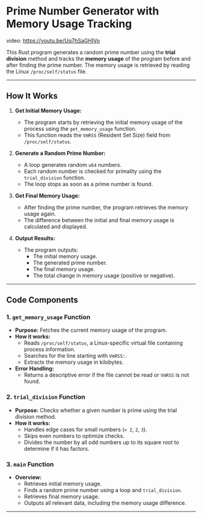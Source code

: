 # Prime Number Generator with Memory Usage Tracking

video: https://youtu.be/Uq7hSaGHIVo

This Rust program generates a random prime number using the **trial division** method and tracks the **memory usage** of the program before and after finding the prime number. The memory usage is retrieved by reading the Linux `/proc/self/status` file.

---

## How It Works

1. **Get Initial Memory Usage:**
   - The program starts by retrieving the initial memory usage of the process using the `get_memory_usage` function.
   - This function reads the `VmRSS` (Resident Set Size) field from `/proc/self/status`.

2. **Generate a Random Prime Number:**
   - A loop generates random `u64` numbers.
   - Each random number is checked for primality using the `trial_division` function.
   - The loop stops as soon as a prime number is found.

3. **Get Final Memory Usage:**
   - After finding the prime number, the program retrieves the memory usage again.
   - The difference between the initial and final memory usage is calculated and displayed.

4. **Output Results:**
   - The program outputs:
     - The initial memory usage.
     - The generated prime number.
     - The final memory usage.
     - The total change in memory usage (positive or negative).

---

## Code Components

### 1. `get_memory_usage` Function
- **Purpose:** Fetches the current memory usage of the program.
- **How it works:**
  - Reads `/proc/self/status`, a Linux-specific virtual file containing process information.
  - Searches for the line starting with `VmRSS:`.
  - Extracts the memory usage in kilobytes.
- **Error Handling:**
  - Returns a descriptive error if the file cannot be read or `VmRSS` is not found.

### 2. `trial_division` Function
- **Purpose:** Checks whether a given number is prime using the trial division method.
- **How it works:**
  - Handles edge cases for small numbers (`< 2`, `2`, `3`).
  - Skips even numbers to optimize checks.
  - Divides the number by all odd numbers up to its square root to determine if it has factors.

### 3. `main` Function
- **Overview:**
  - Retrieves initial memory usage.
  - Finds a random prime number using a loop and `trial_division`.
  - Retrieves final memory usage.
  - Outputs all relevant data, including the memory usage difference.

---
